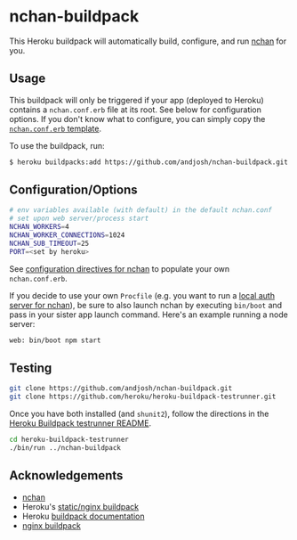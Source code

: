 # nchan-buildpack

This Heroku buildpack will automatically build, configure, and run [nchan][0] for you.

## Usage

This buildpack will only be triggered if your app (deployed to Heroku) contains a `nchan.conf.erb` file at its root. See below for configuration options. If you don't know what to configure, you can simply copy the [`nchan.conf.erb` template][6].

To use the buildpack, run:
~~~sh
$ heroku buildpacks:add https://github.com/andjosh/nchan-buildpack.git
~~~

## Configuration/Options

~~~sh
# env variables available (with default) in the default nchan.conf
# set upon web server/process start
NCHAN_WORKERS=4
NCHAN_WORKER_CONNECTIONS=1024
NCHAN_SUB_TIMEOUT=25
PORT=<set by heroku>
~~~

See [configuration directives for nchan][5] to populate your own `nchan.conf.erb`.

If you decide to use your own `Procfile` (e.g. you want to run a [local auth server for nchan][7]), be sure to also launch nchan by executing `bin/boot` and pass in your sister app launch command. Here's an example running a node server:

~~~sh
web: bin/boot npm start
~~~

## Testing

~~~sh
git clone https://github.com/andjosh/nchan-buildpack.git
git clone https://github.com/heroku/heroku-buildpack-testrunner.git
~~~

Once you have both installed (and `shunit2`), follow the directions in the [Heroku Buildpack testrunner README][4].

~~~sh
cd heroku-buildpack-testrunner
./bin/run ../nchan-buildpack
~~~

## Acknowledgements

- [nchan][0]
- Heroku's [static/nginx buildpack][1]
- Heroku [buildpack documentation][2]
- [nginx buildpack][3]

[0]: https://github.com/slact/nchan
[1]: https://github.com/heroku/heroku-buildpack-static
[2]: https://devcenter.heroku.com/articles/buildpack-api
[3]: https://github.com/ryandotsmith/nginx-buildpack
[4]: https://github.com/heroku/heroku-buildpack-testrunner
[5]: https://github.com/slact/nchan#configuration-directives
[6]: https://github.com/andjosh/nchan-buildpack/blob/master/scripts/config/templates/nchan.conf.erb
[7]: https://github.com/slact/nchan#securing-channels
